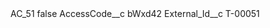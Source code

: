<?xml version="1.0" encoding="UTF-8"?>
<CustomMetadata xmlns="http://soap.sforce.com/2006/04/metadata" xmlns:xsi="http://www.w3.org/2001/XMLSchema-instance" xmlns:xsd="http://www.w3.org/2001/XMLSchema">
    <label>AC_51</label>
    <protected>false</protected>
    <values>
        <field>AccessCode__c</field>
        <value xsi:type="xsd:string">bWxd42</value>
    </values>
    <values>
        <field>External_Id__c</field>
        <value xsi:type="xsd:string">T-00051</value>
    </values>
</CustomMetadata>
